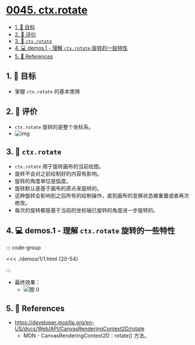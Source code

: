 # [0045. ctx.rotate](https://github.com/tnotesjs/TNotes.canvas/tree/main/notes/0045.%20ctx.rotate)

<!-- region:toc -->

- [1. 🎯 目标](#1--目标)
- [2. 🫧 评价](#2--评价)
- [3. 📒 `ctx.rotate`](#3--ctxrotate)
- [4. 💻 demos.1 - 理解 `ctx.rotate` 旋转的一些特性](#4--demos1---理解-ctxrotate-旋转的一些特性)
- [5. 🔗 References](#5--references)

<!-- endregion:toc -->

## 1. 🎯 目标

- 掌握 `ctx.rotate` 的基本使用

## 2. 🫧 评价

- `ctx.rotate` 旋转的是整个坐标系。
- ![img](https://cdn.jsdelivr.net/gh/tnotesjs/imgs@main/2025-08-24-21-13-34.png)

## 3. 📒 `ctx.rotate`

- `ctx.rotate` 用于旋转画布的当前绘图。
- 旋转不会对之前绘制好的内容有影响。
- 旋转的角度单位是弧度。
- 旋转默认是基于画布的原点来旋转的。
- 这种旋转会影响到之后所有的绘制操作，直到画布的变换状态被重置或者再次修改。
- 每次的旋转都是基于当前的坐标轴已旋转的角度进一步旋转的。

## 4. 💻 demos.1 - 理解 `ctx.rotate` 旋转的一些特性

::: code-group

<<< ./demos/1/1.html {20-54}

:::

- 最终效果：
  - ![图 0](https://cdn.jsdelivr.net/gh/tnotesjs/imgs@main/2025-08-23-07-36-06.png)

## 5. 🔗 References

- https://developer.mozilla.org/en-US/docs/Web/API/CanvasRenderingContext2D/rotate
  - MDN - CanvasRenderingContext2D：rotate() 方法。
